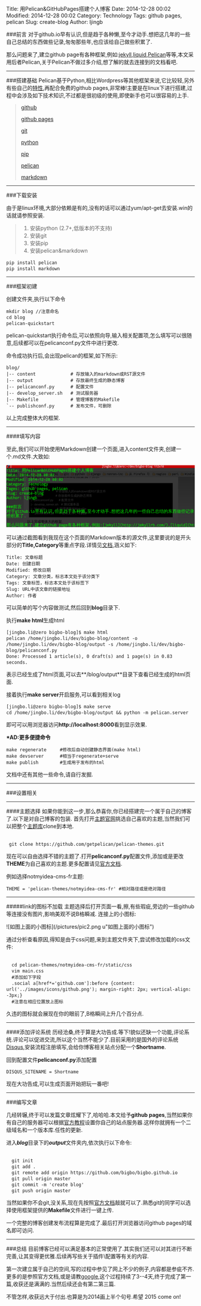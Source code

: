 Title: 用Pelican&GitHubPages搭建个人博客
Date: 2014-12-28 00:02
Modified: 2014-12-28 00:02
Category: Technology
Tags: github pages, pelican
Slug: create-blog
Author: ljingb

###前言
对于github.io早有认识,但是趋于各种懒,至今才动手.想把这几年的一些自己总结的东西做些记录,匆匆那些年,也应该给自己做些积累了.

那么问题来了,建立github page有各种框架,例如:[jekyll](http://jekyllrb.com/),[liquid](https://github.com/Shopify/liquid/wiki/Liquid-for-Designers),[Pelican](http://pelican-docs-zh-cn.readthedocs.org/en/latest/)等等,本文采用后者Pelican,关于Pelican不做过多介绍,想了解的就去连接到的文档看吧.

* * *

###搭建基础
Pelican基于Python,相比Wordpress等其他框架来说,它比较轻,另外有些自己的[特性](http://docs.getpelican.com/en/3.3.0/#features),再配合免费的github pages,非常棒!主要是在linux下进行搭建,过程中会涉及如下技术知识,不过都是很初级的使用,即使新手也可以很容易的上手.

> [github][1]
> 
> [github pages][2]
> 
> [git][3]
> 
> [python][4]
> 
> [pip][5]
> 
> [pelican][6]
> 
> [markdown][7]

  [1]: https://github.com
  [2]: https://pages.github.com
  [3]: http://git-scm.com/blog/2010/06/09/pro-git-zh.html
  [4]: http://www.python.org
  [5]: https://pypi.python.org/pypi/pip
  [6]: http://pelican-docs-zh-cn.readthedocs.org/en/latest
  [7]: http://wowubuntu.com/markdown/

* * *

###下载安装

由于是linux环境,大部分依赖是有的,没有的话可以通过yum/apt-get去安装.win的话就请参照安装.

> 1. 安装python (2.7+,低版本的不支持)
> 2. 安装git
> 3. 安装pip
> 4. 安装pelican&markdown    

    pip install pelican
    pip install markdown

- - -

###框架初建

创建文件夹,执行以下命令

    mkdir blog //注意命名
    cd blog
    pelican-quickstart

pelican-quickstart执行命令后,可以依照向导,输入相关配置项,怎么填写可以很随意,后续都可以在pelicanconf.py文件中进行更改.

命令成功执行后,会出现pelican的框架,如下所示:
    
    blog/
    |-- content             # 存放输入的markdown或RST源文件
    |-- output              # 存放最终生成的静态博客
    |-- pelicanconf.py      # 配置文件
    |-- develop_server.sh   # 测试服务器
    |-- Makefile            # 管理博客的Makefile
    `-- publishconf.py      # 发布文件，可删除

以上完成整体大的框架.

- - -

####填写内容

至此,我们可以开始使用Markdown创建一个页面,进入content文件夹,创建一个.md文件.大致如:

![Alt text](/pictures/pic1.png)

可以通过截图看到我现在这个页面的Markdown版本的源文件,这里要说的是开头部分的**Title,Category**等重点字段.详情见[文档](http://pelican-docs-zh-cn.readthedocs.org/en/latest/getting_started.html#pelican),涵义如下:

    Title: 文章标题
    Date: 创建日期
    Modified: 修改日期
    Category: 文章分类，标志本文处于该分类下
    Tags: 文章标签，标志本文处于该标签下
    Slug: URL中该文章的链接地址
    Author: 作者
    
可以简单的写个内容做测试,然后回到**blog**目录下.

执行**make html**生成html

    [jingbo.li@zero bigbo-blog]$ make html 
    pelican /home/jingbo.li/dev/bigbo-blog/content -o /home/jingbo.li/dev/bigbo-blog/output -s /home/jingbo.li/dev/bigbo-blog/pelicanconf.py 
    Done: Processed 1 article(s), 0 draft(s) and 1 page(s) in 0.83 seconds.
    
表示已经生成了html页面,可以去**/blog/output**目录下查看已经生成的html页面.

接着执行**make server**开启服务,可以看到相关log

    [jingbo.li@zero bigbo-blog]$ make serve 
    cd /home/jingbo.li/dev/bigbo-blog/output && python -m pelican.server

即可可以用浏览器访问**http://localhost:8000**看到显示效果.

**\*AD:更多便捷命令**

    make regenerate     #修改后自动创建静态界面(make html)
    make devserver      #相当于regenerate+serve
    make publish        #生成用于发布的html
    
文档中还有其他一些命令,请自行发掘.

* * *

###设置相关

- - -

####主题选择
如果你能到这一步,那么恭喜你,你已经搭建完一个属于自己的博客了.以下是对自己博客的包装.
首先打开[主题官网](http://www.pelicanthemes.com/)挑选自己喜欢的主题,当然我们可以把整个[主题库](https://github.com/getpelican/pelican-themes)clone到本地.

```

 git clone https://github.com/getpelican/pelican-themes.git

```

现在可以自由选择不错的主题了.打开**pelicanconf.py**配置文件,添加或是更改**THEME**为自己喜欢的主题.更多配置请见[官方文档](http://pelican-docs-zh-cn.readthedocs.org/en/latest/settings.html#id20).

例如选择notmyidea-cms-fr主题:

    THEME = 'pelican-themes/notmyidea-cms-fr' #相对路径或是绝对路径

* * *

#####link的图标不加载
主题选择后打开页面一看,擦,有些瑕疵,旁边的一些github等连接没有图片,影响美观不说B格瞬减.
连接上的小图标:

![如图上面的小图标](/pictures/pic2.png u"如图上面的小图标")

通过分析查看原因,得知是由于css问题,来到主题文件夹下,尝试修改加载的css文件:

```

  cd pelican-themes/notmyidea-cms-fr/static/css
  vim main.css
  #添加如下字段
  .social a[href*='github.com']:before {content: url('../images/icons/github.png'); margin-right: 2px; vertical-align: -3px;}
  #注意在相应位置放上图标

```

久违的图标就会展现在你的眼前了,B格瞬间上升几个百分点.

* * *

####添加评论系统
历经沧桑,终于算是大功告成.等下!貌似还缺一个功能,评论系统.评论可以促进交流,所以这个当然不能少了.目前采用的是国外的评论系统[Disqus](https://disqus.com/),安装流程注册填写,会给你博客相关站点分配一个**Shortname**.

回到配置文件**pelicanconf.py**添加配置

    DISQUS_SITENAME = Shortname

现在大功告成,可以生成页面开始把玩一番吧!

* * *

###编写文章

几经转辗,终于可以发篇文章炫耀下了,哈哈哈.本文给予**github pages**,当然如果你有自己的服务器可以根据[官方教程](https://help.github.com/articles/creating-pages-with-the-automatic-generator/)设置你自己的站点服务器.这样你就拥有一个二级域名和一个版本库.任性的更新.

进入***blog***目录下的***output***文件夹内,依次执行以下命令:

```

  git init
  git add .
  git remote add origin https://github.com/bigbo/bigbo.github.io
  git pull origin master
  git commit -m 'create blog'
  git push origin master

```

当然如果你不会git,没关系,现在先按照[官方文档](http://www.git-scm.com/book/zh/v1)敲就可以了.熟悉git的同学可以选择使用框架提供的**Makefile**文件进行一键上传.

一个完整的博客创建发布流程算是完成了.最后打开浏览器访问github pages的域名即可访问.

* * *

###总结
目前博客已经可以满足基本的正常使用了.其实我们还可以对其进行不断完善,让其变得更优雅.后续再写些关于插件\配置等有关的内容.

第一次建立属于自己的空间,写的过程中参见了网上不少的例子,内容都是参疵不齐.更多的是参照官方文档,或是请教[google](http://google.com),这个过程持续了3--4天,终于完成了第一篇,收获还是满满的.当然后续还会有第二第三篇.

不管怎样,收获远大于付出.也算是为2014画上半个句号.希望 2015 come on!





